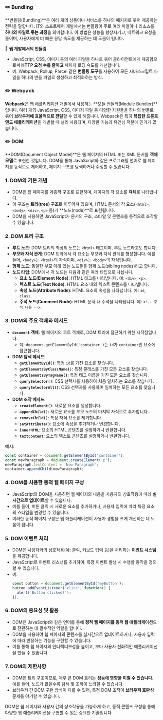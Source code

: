 ### ✏️ Bundling

**번들링(Bundling)**은 여러 개의 상품이나 서비스를 하나의 패키지로 묶어 제공하는 전략을 말합니다. IT와 소프트웨어 개발에서는 번들링이 주로 여러 파일이나 리소스를 **하나의 파일로 묶는 과정**을 의미합니다. 이 방법은 성능을 향상시키고, 네트워크 요청을 줄이며, 사용자에게 더 빠른 응답 속도를 제공하는 데 도움이 됩니다.

📍 **웹 개발에서의 번들링**

- JavaScript, CSS, 이미지 등의 여러 파일을 하나로 묶어 클라이언트에게 제공함으로써 **HTTP 요청 수를 줄이고** 페이지 로딩 속도를 개선합니다.
- 예: Webpack, Rollup, Parcel 같은 **번들링 도구**를 사용하여 모든 자바스크립트 파일을 하나의 번들 파일로 생성하고 최적화하는 방식.

### ✏️ Webpack

**Webpack**은 웹 애플리케이션 개발에서 사용하는 **모듈 번들러(Module Bundler)**입니다. 여러 개의 JavaScript, CSS, 이미지 파일 등 다양한 자원들을 하나의 번들로 묶어 **브라우저에 효율적으로 전달**할 수 있게 해줍니다. Webpack은 특히 **복잡한 프론트엔드 애플리케이션**을 개발할 때 널리 사용되며, 다양한 기능과 유연성 덕분에 인기가 많습니다.

### ✏️ DOM

**DOM(Document Object Model)**은 웹 페이지의 HTML 또는 XML 문서를 **객체 모델**로 표현한 것입니다. DOM을 통해 JavaScript와 같은 프로그래밍 언어로 웹 페이지를 동적으로 제어하고, 페이지 구조를 탐색하거나 수정할 수 있습니다.

### 1. **DOM의 기본 개념**
   - DOM은 웹 페이지를 계층적 구조로 표현하며, 페이지의 각 요소를 **객체**로 나타냅니다.
   - 이 구조는 **트리(tree) 구조**로 이루어져 있으며, HTML 문서의 각 요소(`<html>`, `<body>`, `<div>`, `<p>` 등)가 **노드(node)**로 표현됩니다.
   - DOM을 사용하면 JavaScript가 문서의 구조, 스타일 및 콘텐츠를 동적으로 조작할 수 있습니다.

### 2. **DOM 트리 구조**
   - **루트 노드**: DOM 트리의 최상위 노드는 `<html>` 태그이며, 루트 노드라고도 합니다.
   - **부모와 자식 관계**: DOM 트리에서 각 요소는 부모와 자식 관계를 형성합니다. 예를 들어, `<body>`는 `<html>`의 자식이며, `<div>`는 `<body>`의 자식입니다.
   - **형제 노드**: 동일한 부모 아래 있는 노드들을 형제 노드(sibling nodes)라고 합니다.
   - **노드 타입**: DOM에서 각 노드는 다음과 같은 여러 타입으로 나뉩니다.
     - **요소 노드(Element Node)**: HTML 태그를 나타냅니다. 예: `<div>`, `<p>`.
     - **텍스트 노드(Text Node)**: HTML 요소 내의 텍스트 콘텐츠를 나타냅니다.
     - **속성 노드(Attribute Node)**: HTML 요소의 속성을 나타냅니다. 예: `id`, `class`.
     - **주석 노드(Comment Node)**: HTML 문서 내 주석을 나타냅니다. 예: `<!-- 주석 내용 -->`.

### 3. **DOM의 주요 객체와 메서드**
   - **`document` 객체**: 웹 페이지의 루트 객체로, DOM 트리에 접근하기 위한 시작점입니다.
     - 예: `document.getElementById('container')`는 `id`가 `container`인 요소에 접근합니다.
   - **DOM 탐색 메서드**:
     - **`getElementById()`**: 특정 `id`를 가진 요소를 찾습니다.
     - **`getElementsByClassName()`**: 특정 클래스를 가진 모든 요소를 찾습니다.
     - **`getElementsByTagName()`**: 특정 태그 이름을 가진 모든 요소를 찾습니다.
     - **`querySelector()`**: CSS 선택자를 사용하여 처음 일치하는 요소를 찾습니다.
     - **`querySelectorAll()`**: CSS 선택자를 사용하여 일치하는 모든 요소를 찾습니다.
   - **DOM 조작 메서드**:
     - **`createElement()`**: 새로운 요소를 생성합니다.
     - **`appendChild()`**: 새로운 요소를 부모 노드의 마지막 자식으로 추가합니다.
     - **`removeChild()`**: 특정 자식 요소를 제거합니다.
     - **`setAttribute()`**: 요소에 속성을 추가하거나 변경합니다.
     - **`innerHTML`**: 요소의 HTML 콘텐츠를 설정하거나 반환합니다.
     - **`textContent`**: 요소의 텍스트 콘텐츠를 설정하거나 반환합니다.

   예시:
   ```javascript
   const container = document.getElementById('container');
   const newParagraph = document.createElement('p');
   newParagraph.textContent = 'New Paragraph';
   container.appendChild(newParagraph);
   ```

### 4. **DOM을 사용한 동적 웹 페이지 구성**
   - JavaScript와 DOM을 사용하면 웹 페이지의 내용을 사용자의 상호작용에 따라 **실시간으로 업데이트**할 수 있습니다.
   - 예를 들어, 버튼 클릭 시 새로운 요소를 추가하거나, 사용자 입력에 따라 특정 요소의 스타일을 변경할 수 있습니다.
   - 이러한 동적 페이지 구성은 웹 애플리케이션이 사용자 경험을 크게 개선하는 데 도움이 됩니다.

### 5. **DOM 이벤트 처리**
   - DOM은 사용자와의 상호작용(예: 클릭, 키보드 입력 등)을 처리하는 **이벤트 시스템**을 제공합니다.
   - JavaScript로 이벤트 리스너를 추가하여, 특정 이벤트 발생 시 수행할 동작을 정의할 수 있습니다.
   - 예:
     ```javascript
     const button = document.getElementById('myButton');
     button.addEventListener('click', function() {
       alert('Button clicked!');
     });
     ```

### 6. **DOM의 중요성 및 활용**
   - DOM은 JavaScript와 같은 언어를 통해 **정적 웹 페이지를 동적 웹 애플리케이션**으로 전환하는 데 필수적인 역할을 합니다.
   - DOM을 사용하여 웹 페이지의 콘텐츠를 실시간으로 업데이트하거나, 사용자 입력에 따라 반응하는 기능을 구현할 수 있습니다.
   - 이를 통해 웹 페이지의 인터랙티브성을 높이고, 보다 사용자 친화적인 애플리케이션을 만들 수 있습니다.

### 7. **DOM의 제한사항**
   - DOM은 트리 구조이므로, 매우 큰 DOM 트리는 **성능에 영향을 미칠 수 있습니다.** 예를 들어, 노드가 많을수록 탐색 및 조작이 느려질 수 있습니다.
   - 브라우저 간 DOM 구현 방식이 다를 수 있어, 특정 DOM 조작이 **브라우저 호환성** 문제를 야기할 수 있습니다.

DOM은 웹 페이지와 사용자 간의 상호작용을 가능하게 하고, 동적 콘텐츠 구성을 통해 다양한 웹 애플리케이션을 구현할 수 있는 중요한 기술입니다.